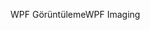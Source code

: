 <span data-ttu-id="61661-101">WPF Görüntüleme</span><span class="sxs-lookup"><span data-stu-id="61661-101">WPF Imaging</span></span>
